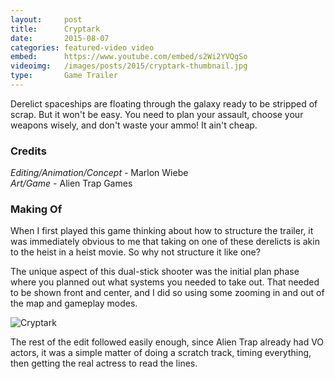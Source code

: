 ```yaml
---
layout:     post
title:      Cryptark
date:       2015-08-07
categories: featured-video video
embed:      https://www.youtube.com/embed/s2Wi2YVQgSo
videoimg:   /images/posts/2015/cryptark-thumbnail.jpg
type:       Game Trailer
---
```


Derelict spaceships are floating through the galaxy ready to be stripped of scrap.  But it won't be easy.  You need to plan your assault, choose your weapons wisely, and don't waste your ammo!  It ain't cheap.

### Credits

_Editing/Animation/Concept_ - Marlon Wiebe  
_Art/Game_ - Alien Trap Games

### Making Of

When I first played this game thinking about how to structure the trailer, it was immediately obvious to me that taking on one of these derelicts is akin to the heist in a heist movie.  So why not structure it like one?

The unique aspect of this dual-stick shooter was the initial plan phase where you planned out what systems you needed to take out.  That needed to be shown front and center, and I did so using some zooming in and out of the map and gameplay modes.

![Cryptark](/images/posts/2015/cryptark-making-of-1.gif)

The rest of the edit followed easily enough, since Alien Trap already had VO actors, it was a simple matter of doing a scratch track, timing everything, then getting the real actress to read the lines.
